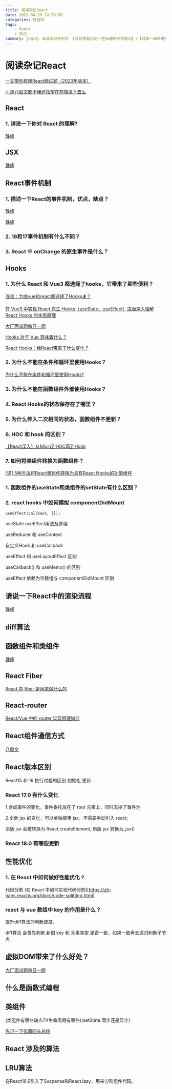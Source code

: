 ```yaml
---
title: 阅读杂记React
date: 2022-04-29 14:58:58
categories: 经验帖
tags:
    - React
    - 杂记
summary: jS杂记，阅读杂记系列为 【对日常看过的一些有趣帖子的笔记】/【对某一细节进行搜索深入了解后的分析】/【对某一技术原理架构分析后的脑图】，总贴记录 待研究的知识点 及 小知识点，分贴记录大知识点
---
```


# 阅读杂记React

[一文带你梳理React面试题（2023年版本）](https://juejin.cn/post/7182382408807743548#heading-13)

[🔥 连八股文都不懂还指望在前端混下去么](https://juejin.cn/post/7016593221815910408#heading-71)


## React

### 1. 请说一下你对 React 的理解?

[珠峰](http://zhufengpeixun.com/strong/html/126.11.react-1.html)




## JSX

[珠峰](http://zhufengpeixun.com/strong/html/126.11.react-1.html#t112.%E4%B8%BA%E4%BB%80%E4%B9%88%20React%20%E4%BC%9A%E5%BC%95%E5%85%A5%20JSX?)




## React事件机制

### 1. 描述一下React的事件机制，优点，缺点？

[珠峰](http://zhufengpeixun.com/strong/html/126.12.react-4.html#t102.React%E4%BA%8B%E4%BB%B6%E7%B3%BB%E7%BB%9F)

[珠峰](http://zhufengpeixun.com/strong/html/126.11.react-1.html#t707.%20%E8%AF%B7%E8%AF%B4%E4%B8%80%E4%B8%8B%E4%BD%A0%E5%AF%B9%20React%20%E5%90%88%E6%88%90%E4%BA%8B%E4%BB%B6%E7%9A%84%E7%90%86%E8%A7%A3%EF%BC%9F)

### 2. 16和17事件机制有什么不同？

### 3. React 中 onChange 的原生事件是什么？





## Hooks

### 1. 为什么 React 和 Vue3 都选择了hooks，它带来了那些便利？

[浅谈：为啥vue和react都选择了Hooks🏂？](https://juejin.cn/post/7066951709678895141)

[在 Vue3 中实现 React 原生 Hooks（useState、useEffect）进而深入理解 React Hooks 的本质原理](https://juejin.cn/post/7121363865840910372)

[大厂面试题每日一题](https://q.shanyue.tech/fe/react/14.html)

[Hooks 对于 Vue 意味着什么？](https://juejin.cn/post/7062259204941152293)

[React Hooks：给React带来了什么变化？](https://juejin.cn/post/6844904149453111304)

### 2. 为什么不能在条件和循环里使用Hooks？

[为什么不能在条件和循环里使用Hooks?](https://zh-hans.reactjs.org/docs/hooks-rules.html#explanation)

### 3. 为什么不能在函数组件外部使用Hooks？

### 4. React Hooks的状态保存在了哪里？

### 5. 为什么传入二次相同的状态，函数组件不更新？ 

### 6. HOC 和 hook 的区别？

[【React深入】从Mixin到HOC再到Hook](https://juejin.cn/post/6844903815762673671)

### 7. 如何将类组件转换为函数组件？

[[译] 5种方法将React类组件转换为具有React Hooks的功能组件](https://juejin.cn/post/6844903830203678727)

### 1. 函数组件的useState和类组件的setState有什么区别？

### 2. react hooks 中如何模拟 componentDidMount

`useEffect(callback, []);`

useState useEffect用法及原理

useReducer 和 useContext

自定义Hook 和 useCallback

useEffect 和 useLayoutEffect 区别

useCallback() 和 useMemo() 的区别

useEffect 依赖为空数组与 componentDidMount 区别




## 请说一下React中的渲染流程

[珠峰](http://zhufengpeixun.com/strong/html/126.11.react-1.html#t485.%20%E8%AF%B7%E8%AF%B4%E4%B8%80%E4%B8%8B%20React%20%E4%B8%AD%E7%9A%84%E6%B8%B2%E6%9F%93%E6%B5%81%E7%A8%8B)





## diff算法





## 函数组件和类组件

[珠峰](http://zhufengpeixun.com/strong/html/126.11.react-1.html#t354.%20%E5%87%BD%E6%95%B0%E7%BB%84%E4%BB%B6%E5%92%8C%E7%B1%BB%E7%BB%84%E4%BB%B6%E7%9A%84%E7%9B%B8%E5%90%8C%E7%82%B9%E5%92%8C%E4%B8%8D%E5%90%8C%E7%82%B9?)





## React Fiber

[React 中 fiber 是用来做什么的](https://q.shanyue.tech/fe/react/165.html)






## React-router

[React/Vue 中的 router 实现原理如何](https://q.shanyue.tech/fe/react/463.html#history-api)





## React组件通信方式

[八股文](https://juejin.cn/post/7016593221815910408#heading-71)






## React版本区别

React15 和 16 执行过程的区别 初始化  更新

### React 17.0 有什么变化

1.合成事件的变化，事件委托放在了 root 元素上，同时去掉了事件池

2.全新 jsx 的变化，可以单独使用 jsx，不需要手动引入 react;

旧版 jsx 会被转换为 React.createElement, 新版 jsx 转换为_jsx()

### React 18.0 有哪些更新







## 性能优化

### 1. 在 React 中如何做好性能优化 ?

代码分割 (在 React 中如何实现代码分割)[https://zh-hans.reactjs.org/docs/code-splitting.html]

### react 与 vue 数组中 key 的作用是什么？

提升diff算法的判断速度，

diff算法 会首先判断 新旧 key 和 元素类型 是否一致，如果一致再去递归判断子节点




## 虚拟DOM带来了什么好处？

[大厂面试题每日一题](https://q.shanyue.tech/fe/react/70.html)

## 什么是函数式编程

## 类组件

(类组件有哪些缺点?)(生命周期有哪些)(setState 同步还是异步)

[先记一下位置回头总结](https://www.modb.pro/db/122805)

## React 涉及的算法

## LRU算法
在React16.6引入了Suspense和React.lazy，用来分割组件代码。
